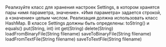 Реализуйте класс для хранения настроек Settings, в котором хранятся пары «имя параметра, значение». «Имя параметра» задается строкой, а «значение» целым числом.
Реализация должна использовать класс HashMap. В классе Settings должны быть определены:
toString() и equals()
put(String, int)
int get(String)
delete(String)
loadFromBinaryFile(String filename)
saveToBinaryFile(String filename)
loadFromTextFile(String filename)
saveToTextFile(String filename)


